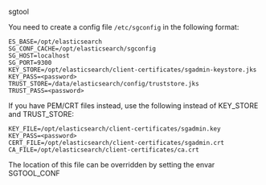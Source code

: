 sgtool

You need to create a config file `/etc/sgconfig` in the following format:

```
ES_BASE=/opt/elasticsearch
SG_CONF_CACHE=/opt/elasticsearch/sgconfig
SG_HOST=localhost
SG_PORT=9300
KEY_STORE=/opt/elasticsearch/client-certificates/sgadmin-keystore.jks
KEY_PASS=<password>
TRUST_STORE=/data/elasticsearch/config/truststore.jks
TRUST_PASS=<password>
```

If you have PEM/CRT files instead, use the following instead of KEY_STORE and TRUST_STORE:

```
KEY_FILE=/opt/elasticsearch/client-certificates/sgadmin.key
KEY_PASS=<password>
CERT_FILE=/opt/elasticsearch/client-certificates/sgadmin.crt
CA_FILE=/opt/elasticsearch/client-certificates/ca.crt
```

The location of this file can be overridden by setting the envar SGTOOL_CONF
